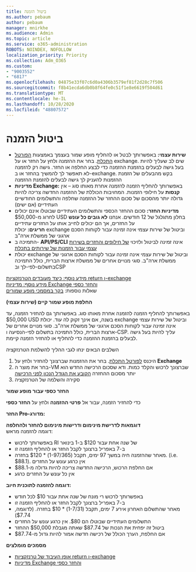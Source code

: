 ```yaml
---
title: ביטול הזמנה
ms.author: pebaum
author: pebaum
manager: mnirkhe
ms.audience: Admin
ms.topic: article
ms.service: o365-administration
ROBOTS: NOINDEX, NOFOLLOW
localization_priority: Priority
ms.collection: Adm_O365
ms.custom:
- "9003552"
- "6817"
ms.openlocfilehash: 04875e33f07c6d0a4306b3579ef81f2d28c7f506
ms.sourcegitcommit: f8b41ecda6db0b8f64fe0c51f1e8e6619f504d61
ms.translationtype: MT
ms.contentlocale: he-IL
ms.lasthandoff: 10/28/2020
ms.locfileid: "48807572"
---
```

# <a name="cancelling-reservation"></a>ביטול הזמנה

- **שירות עצמי:** באפשרותך לבטל או להחליף מופע שמור בעצמך באמצעות [הפורטל התכלת](https://portal.azure.com/#blade/Microsoft_Azure_Reservations/ReservationsBrowseBlade). בחר את ההזמנה ולחץ על החזר או על exchange. שים לב שעליך להיות בעל גישה לבעלים בהזמנת ההזמנה כדי לבצע החלפה או החזר. גישה רק להזמנה לא תאפשר לך להמשיך בהחזר או ב-exchange. בקש מהבעלים של הזמנת ההזמנות להעניק לך גישה לבעלים להזמנת ההזמנה
- **מדיניות Exchange:** באפשרותך להחליף הזמנה להזמנה אחרת מאותו סוג – אין **קנסות** על חילופי הזמנות. המחויבות הכוללת של ההזמנה החדשה צריכה להיות גדולה יותר מהסכום של סכום ההחזר של ההזמנה שחלפה והתשלומים החודשיים העתידיים (אם ישים)
- **מדיניות החזר:** סכום ההחזר הכספי והתשלומים העתידיים שבוטלו אינם יכולים לחרוג מ-$50,000 USD בחלון מתגלגל של 12 חודשים. אנחנו **לא גובים כל עונש** על החזרים, אך הם יכולים לחייב אותו על החזרים עתידיים  
    **חריגים:** יכולת exchange וביטול של שירות עצמי אינה זמינה עבור לקוחות הסכם ארגוני של ממשלת ארה"ב
- התמיכה ב- **API/PS/CLI** אינה זמינה לביטול ולזיכוי [של חילופים והחזרים בשירות עצמי עבור הזמנות של שירותים בתכלת](https://docs.microsoft.com/azure/cost-management-billing/reservations/exchange-and-refund-azure-reservations?WT.mc_id=Portal-Microsoft_Azure_Support)
- יכולת exchange וביטול של שירות עצמי אינה זמינה עבור לקוחות הסכם ארגוני של ממשלת ארה"ב. סוגי מנויים אחרים של ממשלת ארצות הברית, כולל התמיכה בתשלום-לפי-לך ובCSP

[מידע נוסף: כיצד מעובדים הטרנזקציות return ו-exchange](https://docs.microsoft.com/azure/billing/billing-azure-reservations-self-service-exchange-and-refund?WT.mc_id=Portal-Microsoft_Azure_Support#how-return-and-exchange-transactions-are-processed)  
[מידע נוסף: מדיניות Exchange והחזר כספי](https://docs.microsoft.com/azure/billing/billing-azure-reservations-self-service-exchange-and-refund?WT.mc_id=Portal-Microsoft_Azure_Support#exchange-policies)  
שאלות נוספות: [בקר במסמכי מופע שמורים](https://docs.microsoft.com/azure/billing/billing-save-compute-costs-reservations?WT.mc_id=Portal-Microsoft_Azure_Support)

**החלפת מופע שמור קיים (שירות עצמי)**

באפשרותך להחליף הזמנה להזמנה אחרת מאותו סוג. באפשרותך גם להחזיר הזמנה, עד $50,000 USD בשנה, אם אינך זקוק לה עוד. יכולת exchange וביטול של שירות עצמי אינה זמינה עבור לקוחות הסכם ארגוני של ממשלת ארה"ב. סוגי מנויים אחרים של ארצות הברית, כולל התמיכה בתשלום לפי-הנסיעה ו-CSP. עליך להיות בעל גישה לבעלים בהזמנת ההזמנה כדי להחליף או להחזיר הזמנה קיימת.

השלבים הבאים ינחו לגבי ההליך להשלמת הטרנזקציה

1. היכנס [לפורטל התכלת](https://portal.azure.com/#blade/Microsoft_Azure_Reservations/ReservationsBrowseBlade). בחר את ההזמנות שברצונך להחזיר ולחץ על **Exchange**
2. בחר את מוצר ה-VM שברצונך לרכוש והקלד כמות. ודא שסכום הרכישה החדש הוא יותר מסכום ההחזרה [הקובע את הגודל הנכון לפני הרכישה](https://docs.microsoft.com/azure/virtual-machines/windows/prepay-reserved-vm-instances?WT.mc_id=Portal-Microsoft_Azure_Support#determine-the-right-vm-size-before-you-buy)
3. סקירה והשלמה של הטרנזקציה

**החזר כספי עבור מופע שמור**

כדי להחזיר הזמנה, עבור אל **פרטי ההזמנה** ולחץ על **החזר כספי**

**החזר Pro-מדורג:**

**דוגמאות לדרישת מינימום ודרישות מינימום להחזר ולהחלפה**  
דוגמה להזמנה מראש:

- באפשרותך לרכוש RI של שנה אחת עבור $120 ב-1 בינואר
- ב-7 באפריל ברצונך לקבל החזר או להחליף הזמנה זו
- מאחר שההזמנה חיה במשך 97 ימים, תקבל (1-97/365) * $120 בחזרה. (i.e. $88.1). אין כרגע עונש על החזרים
- אם החלפת הרכוש, הרכישה החדשה צריכה להיות גדולה מ-$88.1
- אין כל עונש על החזרים כרגע

**דוגמה להזמנה לתוכנית חיוב:**

- באפשרותך לרכוש רי מונח של שנה אחת עבור $10 לכל חודש
- ב-7 באפריל ברצונך לקבל החזר או להחליף הזמנה זו
- מאחר שהתשלום האחרון אירע 7 ימים, תקבל (1-7/31) * $10 בחזרה. (לדוגמה, $7.74)
- התשלומים העתידיים שבוטלו הם $80. אין כרגע עונש על החזרים
- ביטול זה יפחית את הנכות של $87.74 שאתה מגבלת $50,000 ההחזר
- אם החלפת, הערך הכולל של רכישה חדשה אמור להיות גדול מ-$87.74

**מסמכים מומלצים**

- [אופן העיבוד של טרנזקציות return ו-exchange](https://docs.microsoft.com/azure/billing/billing-azure-reservations-self-service-exchange-and-refund?WT.mc_id=Portal-Microsoft_Azure_Support#how-return-and-exchange-transactions-are-processed)
- [מדיניות Exchange והחזר כספי](https://docs.microsoft.com/azure/billing/billing-azure-reservations-self-service-exchange-and-refund?WT.mc_id=Portal-Microsoft_Azure_Support#exchange-policies)